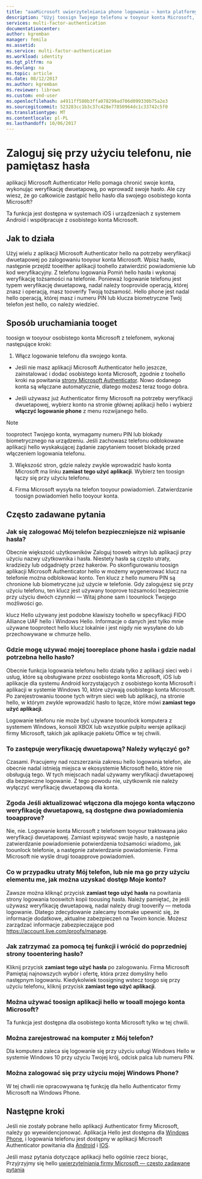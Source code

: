 ```yaml
---
title: "aaaMicrosoft uwierzytelniania phone logowania — konta platformy Azure i Microsoft | Dokumentacja firmy Microsoft"
description: "Użyj toosign Twojego telefonu w tooyour konta Microsoft, zamiast wpisywania hasła. Ten artykuł zawiera odpowiedzi na często zadawane pytania o tej funkcji."
services: multi-factor-authentication
documentationcenter: 
author: kgremban
manager: femila
ms.assetid: 
ms.service: multi-factor-authentication
ms.workload: identity
ms.tgt_pltfrm: na
ms.devlang: na
ms.topic: article
ms.date: 08/12/2017
ms.author: kgremban
ms.reviewer: librown
ms.custom: end-user
ms.openlocfilehash: a4911ff580b3ffa078299ad706d099330b75a2e3
ms.sourcegitcommit: 523283cc1b3c37c428e77850964dc1c33742c5f0
ms.translationtype: MT
ms.contentlocale: pl-PL
ms.lasthandoff: 10/06/2017
---
```

# <a name="sign-in-with-your-phone-not-your-password"></a>Zaloguj się przy użyciu telefonu, nie pamiętasz hasła

aplikacji Microsoft Authenticator Hello pomaga chronić swoje konta, wykonując weryfikację dwuetapową, po wprowadź swoje hasło. Ale czy wiesz, że go całkowicie zastąpić hello hasło dla swojego osobistego konta Microsoft? 

Ta funkcja jest dostępna w systemach iOS i urządzeniach z systemem Android i współpracuje z osobistego konta Microsoft. 

## <a name="how-it-works"></a>Jak to działa

Użyj wielu z aplikacji Microsoft Authenticator hello na potrzeby weryfikacji dwuetapowej po zalogowaniu tooyour konta Microsoft. Wpisz hasło, następnie przejdź tooeither aplikacji toohello zatwierdzić powiadomienie lub kod weryfikacyjny. Z telefonu logowania Pomiń hello hasła i wykonaj weryfikację tożsamości na telefonie. Ponieważ logowanie telefonu jest typem weryfikację dwuetapową, nadal należy tooprovide operacją, której znasz i operacją, masz tooverify Twoją tożsamość. Hello phone jest nadal hello operacją, której masz i numeru PIN lub klucza biometryczne Twój telefon jest hello, co należy wiedzieć. 

## <a name="how-tooget-started"></a>Sposób uruchamiania tooget

toosign w tooyour osobistego konta Microsoft z telefonem, wykonaj następujące kroki: 

1. Włącz logowanie telefonu dla swojego konta. 

  - Jeśli nie masz aplikacji Microsoft Authenticator hello jeszcze, zainstalować i dodać osobistego konta Microsoft, zgodnie z toohello kroki na powitania [strony Microsoft Authenticator](microsoft-authenticator-app-how-to.md). Nowo dodanego konta są włączane automatycznie, dlatego możesz teraz toogo dobra.

  - Jeśli używasz już Authenticator firmy Microsoft na potrzeby weryfikacji dwuetapowej, wybierz konto na stronie głównej aplikacji hello i wybierz **włączyć logowanie phone** z menu rozwijanego hello.

  >[!NOTE] 
  >tooprotect Twojego konta, wymagamy numeru PIN lub blokady biometrycznego na urządzeniu. Jeśli zachowasz telefonu odblokowane aplikacji hello wyskakującej żądanie zapytaniem tooset blokadę przed włączeniem logowania telefonu. 

3. Większość stron, gdzie należy zwykle wprowadzić hasło konta Microsoft ma linku **zamiast tego użyć aplikacji**. Wybierz ten toosign łączy się przy użyciu telefonu. 

4. Firma Microsoft wysyła na telefon tooyour powiadomień. Zatwierdzanie toosign powiadomień hello tooyour konta.   

## <a name="faq"></a>Często zadawane pytania 

### <a name="how-is-signing-in-with-my-phone-more-secure-than-typing-a-password"></a>Jak się zalogować Mój telefon bezpieczniejsze niż wpisanie hasła?  

Obecnie większość użytkowników Zaloguj tooweb witryn lub aplikacji przy użyciu nazwy użytkownika i hasła.  Niestety hasła są często utraty, kradzieży lub odgadnięty przez hakerów. Po skonfigurowaniu toosign aplikacji Microsoft Authenticator hello w możemy wygenerować klucz na telefonie można odblokować konto. Ten klucz z hello numeru PIN są chronione lub biometryczne już użycie w telefonie.  Gdy zalogujesz się przy użyciu telefonu, ten klucz jest używany tooprove tożsamości bezpiecznie przy użyciu dwóch czynniki — Witaj phone sam i toounlock Twojego możliwości go. 

klucz Hello używany jest podobne klawiszy toohello w specyfikacji FIDO Alliance UAF hello i Windows Hello. Informacje o danych jest tylko mnie używane tooprotect hello klucz lokalnie i jest nigdy nie wysyłane do lub przechowywane w chmurze hello. 
 
### <a name="where-can-i-use-my-phone-tooreplace-my-password-and-where-would-i-still-need-hello-password"></a>Gdzie mogę używać mojej tooreplace phone hasła i gdzie nadal potrzebna hello hasło?  

Obecnie funkcja logowania telefonu hello działa tylko z aplikacji sieci web i usług, które są obsługiwane przez osobistego konta Microsoft, iOS lub aplikacje dla systemu Android korzystających z osobistego konta Microsoft i aplikacji w systemie Windows 10, które używają osobistego konta Microsoft. Po zarejestrowaniu tooone tych witryn sieci web lub aplikacji, na stronie hello, w którym zwykle wprowadzić hasło to łącze, które mówi **zamiast tego użyć aplikacji**. 

Logowanie telefonu nie może być używane toounlock komputera z systemem Windows, konsoli XBOX lub wszystkie pulpitu wersje aplikacji firmy Microsoft, takich jak aplikacje pakietu Office w tej chwili. 
 
### <a name="does-this-replace-two-step-verification-should-i-turn-it-off"></a>To zastępuje weryfikację dwuetapową? Należy wyłączyć go?   

Czasami. Pracujemy nad rozszerzania zakresu hello logowania telefon, ale obecnie nadal istnieją miejsca w ekosystemie Microsoft hello, które nie obsługują tego. W tych miejscach nadal używamy weryfikacji dwuetapowej dla bezpieczne logowanie. Z tego powodu nie, użytkownik nie należy wyłączyć weryfikację dwuetapową dla konta. 
 
### <a name="okay-if-i-keep-two-step-verification-turned-on-for-my-account-do-i-have-tooapprove-two-notifications"></a>Zgoda Jeśli aktualizować włączona dla mojego konta włączono weryfikację dwuetapową, są dostępne dwa powiadomienia tooapprove?

Nie, nie. Logowanie konta Microsoft z telefonem tooyour traktowana jako weryfikacji dwuetapowej. Zamiast wpisywać swoje hasło, a następnie zatwierdzanie powiadomienie potwierdzenia tożsamości wiadomo, jak toounlock telefonie, a następnie zatwierdzanie powiadomienie. Firma Microsoft nie wyśle drugi tooapprove powiadomień.

### <a name="what-if-i-lose-my-phone-or-dont-have-it-with-me-how-can-i-access-my-account"></a>Co w przypadku utraty Mój telefon, lub nie ma go przy użyciu elementu me, jak można uzyskać dostęp Moje konto?  

Zawsze można kliknąć przycisk **zamiast tego użyć hasła** na powitania strony logowania tooswitch kopii toousing hasła. Należy pamiętać, że jeśli używasz weryfikację dwuetapową, nadal należy drugi tooverify — metoda logowanie. Dlatego zdecydowanie zalecamy toomake upewnić się, że informacje dodatkowe, aktualne zabezpieczeń na Twoim koncie. Możesz zarządzać informacje zabezpieczające pod https://account.live.com/proofs/manage. 
 
### <a name="how-do-i-stop-using-this-feature-and-go-back-tooentering-my-password"></a>Jak zatrzymać za pomocą tej funkcji i wrócić do poprzedniej strony tooentering hasło?

Kliknij przycisk **zamiast tego użyć hasła** po zalogowaniu. Firma Microsoft Pamiętaj najnowszych wybór i ofertę, która przez domyślny hello następnym logowaniu. Kiedykolwiek toosigning wstecz toogo się przy użyciu telefonu, kliknij przycisk **zamiast tego użyć aplikacji**. 
 
### <a name="can-i-use-hello-app-toosign-in-tooall-my-accounts-with-microsoft"></a>Można używać toosign aplikacji hello w tooall mojego konta Microsoft?   
Ta funkcja jest dostępna dla osobistego konta Microsoft tylko w tej chwili. 
 
### <a name="can-i-sign-into-my-pc-with-my-phone"></a>Można zarejestrować na komputer z Mój telefon?  
Dla komputera zaleca się logowanie się przy użyciu usługi Windows Hello w systemie Windows 10 przy użyciu Twojej krój, odcisk palca lub numeru PIN.   
 
### <a name="can-i-sign-in-with-my-windows-phone"></a>Można zalogować się przy użyciu mojej Windows Phone?  
W tej chwili nie opracowywana tę funkcję dla hello Authenticator firmy Microsoft na Windows Phone. 

## <a name="next-steps"></a>Następne kroki
Jeśli nie zostały pobrane hello aplikacji Authenticator firmy Microsoft, należy go wyewidencjonować. Aplikacja Hello jest dostępna dla [Windows Phone](http://go.microsoft.com/fwlink/?Linkid=825071), i logowania telefonu jest dostępny w aplikacji Microsoft Authenticator powitania dla [Android](http://go.microsoft.com/fwlink/?Linkid=825072) i [IOS](http://go.microsoft.com/fwlink/?Linkid=825073).

Jeśli masz pytania dotyczące aplikacji hello ogólnie rzecz biorąc, Przyjrzyjmy się hello [uwierzytelniania firmy Microsoft — często zadawane pytania](microsoft-authenticator-app-faq.md)
